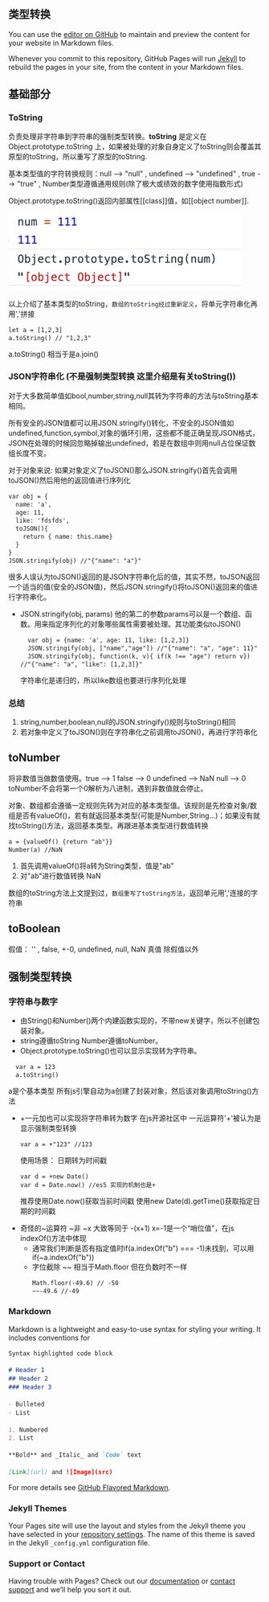 ## 类型转换

You can use the [editor on GitHub](https://github.com/jcqiao/myBlob/edit/gh-pages/index.md) to maintain and preview the content for your website in Markdown files.
  
Whenever you commit to this repository, GitHub Pages will run [Jekyll](https://jekyllrb.com/) to rebuild the pages in your site, from the content in your Markdown files.

## 基础部分
### ToString

负责处理非字符串到字符串的强制类型转换。**toString** 是定义在 Object.prototype.toString 上，如果被处理的对象自身定义了toString则会覆盖其原型的toString，所以重写了原型的toString.

基本类型值的字符转换规则：null --> "null" , undefined --> "undefined" , true --> "true" , Number类型遵循通用规则(除了极大或绩效的数字使用指数形式) 

Object.prototype.toString()返回内部属性[[class]]值，如[[object number]].


![avatar](https://github.com/jcqiao/myBlob/raw/gh-pages/code_Class.png)

以上介绍了基本类型的toString，`数组的toString经过重新定义`，将单元字符串化再用','拼接
```
let a = [1,2,3]
a.toString() // "1,2,3"
```
a.toString() 相当于是a.join()

### JSON字符串化 (不是强制类型转换 这里介绍是有关toString())

对于大多数简单值如bool,number,string,null其转为字符串的方法与toString基本相同。

所有安全的JSON值都可以用JSON.stringify()转化，不安全的JSON值如undefined,function,symbol,对象的循环引用，这些都不能正确呈现JSON格式，JSON在处理的时候回忽略掉输出undefined，若是在数组中则用null占位保证数组长度不变。

对于对象来说:
如果对象定义了toJSON()那么JSON.stringify()首先会调用toJSON()然后用他的返回值进行序列化

```
var obj = {
  name: 'a',
  age: 11,
  like: 'fdsfds',
  toJSON(){
    return { name: this.name}
  }
}
JSON.stringify(obj) //"{"name": "a"}"
```
很多人误认为toJSON()返回的是JSON字符串化后的值，其实不然，toJSON返回一个适当的值(安全的JSON值)，然后JSON.stringify()将toJSON()返回来的值进行字符串化。

- JSON.stringify(obj, params)
  他的第二的参数params可以是一个数组、函数。用来指定序列化的对象哪些属性需要被处理。其功能类似toJSON()
  ```
    var obj = {name: 'a', age: 11, like: [1,2,3]}
    JSON.stringify(obj, ["name","age"]) //"{"name": "a", "age": 11}"
    JSON.stringify(obj, function(k, v){ if(k !== "age") return v}) //"{"name": "a", "like": [1,2,3]}"
  ```
  字符串化是递归的，所以like数组也要进行序列化处理
 
### 总结
1. string,number,boolean,null的JSON.stringify()规则与toString()相同
2. 若对象中定义了toJSON()则在字符串化之前调用toJSON()，再进行字符串化

## toNumber

将非数值当做数值使用。true --> 1 false --> 0 undefined --> NaN null --> 0
toNumber不会将第一个0解析为八进制，遇到非数值就会停止。

对象、数组都会遵循一定规则先转为对应的基本类型值。该规则是先检查对象/数组是否有valueOf()，若有就返回基本类型(可能是Number,String...)；如果没有就找toString()方法，返回基本类型。再跟进基本类型进行数值转换
```
a = {valueOf() {return "ab"}} 
Number(a) //NaN
```
1. 首先调用valueOf()将a转为String类型，值是"ab"
2. 对"ab"进行数值转换 NaN

数组的toString方法上文提到过，`数组重写了toString方法`，返回单元用','连接的字符串

## toBoolean

假值：
'' , false, +-0, undefined, null, NaN
真值
除假值以外

## 强制类型转换
### 字符串与数字
- 由String()和Number()两个内建函数实现的，不带new关键字，所以不创建包装对象。
- string遵循toString Number遵循toNumber。
- Object.prototype.toString()也可以显示实现转为字符串。
```
  var a = 123
  a.toString()
```
  a是个基本类型 所有js引擎自动为a创建了封装对象，然后该对象调用toString()方法
- +一元加也可以实现将字符串转为数字
  在js开源社区中 一元运算符'+'被认为是显示强制类型转换
  ```
  var a = +"123" //123
  ```
  使用场景：
  日期转为时间戳
  ```
  var d = +new Date() 
  var d = Date.now() //es5 实现的机制也是+ 
  ```
  推荐使用Date.now()获取当前时间戳 使用new Date(d).getTime()获取指定日期的时间戳
* 奇怪的~运算符
  ~非 ~x 大致等同于 -(x+1) x=-1是一个“哨位值”，在js indexOf()方法中体现
  - 通常我们判断是否有指定值时if(a.indexOf("b") === -1)未找到，可以用if(~a.indexOf("b"))
  - 字位截除
    ~~ 相当于Math.floor 但在负数时不一样
    ```
    Math.floor(-49.6) // -50
    ~~-49.6 //-49
    ```

### Markdown

Markdown is a lightweight and easy-to-use syntax for styling your writing. It includes conventions for

```markdown
Syntax highlighted code block

# Header 1
## Header 2
### Header 3

- Bulleted
- List

1. Numbered
2. List

**Bold** and _Italic_ and `Code` text

[Link](url) and ![Image](src)
```

For more details see [GitHub Flavored Markdown](https://guides.github.com/features/mastering-markdown/).

### Jekyll Themes

Your Pages site will use the layout and styles from the Jekyll theme you have selected in your [repository settings](https://github.com/jcqiao/myBlob/settings). The name of this theme is saved in the Jekyll `_config.yml` configuration file.

### Support or Contact

Having trouble with Pages? Check out our [documentation](https://docs.github.com/categories/github-pages-basics/) or [contact support](https://support.github.com/contact) and we’ll help you sort it out.
